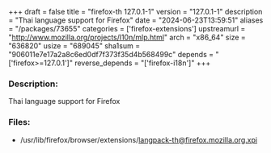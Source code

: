 +++
draft = false
title = "firefox-th 127.0.1-1"
version = "127.0.1-1"
description = "Thai language support for Firefox"
date = "2024-06-23T13:59:51"
aliases = "/packages/73655"
categories = ['firefox-extensions']
upstreamurl = "http://www.mozilla.org/projects/l10n/mlp.html"
arch = "x86_64"
size = "636820"
usize = "689045"
sha1sum = "906011e7e17a2a8c6ed0df7f373f35d4b568499c"
depends = "['firefox>=127.0.1']"
reverse_depends = "['firefox-i18n']"
+++
### Description: 
Thai language support for Firefox

### Files: 
* /usr/lib/firefox/browser/extensions/langpack-th@firefox.mozilla.org.xpi
